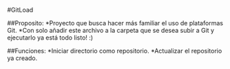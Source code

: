 #GitLoad

##Proposito:
*Proyecto que busca hacer más familiar el uso de plataformas Git.
*Con solo añadir este archivo a la carpeta que se desea subir a Git y ejecutarlo ya está todo listo! :)

##Funciones:
*Iniciar directorio como repositorio.
*Actualizar el repositorio ya creado.